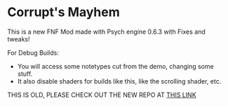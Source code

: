 # Corrupt's Mayhem

This is a new FNF Mod made with Psych engine 0.6.3 with Fixes and tweaks!

For Debug Builds:
* You will access some notetypes cut from the demo, changing some stuff.
* It also disable shaders for builds like this, like the scrolling shader, etc.

<!--- Hey, This is a sub-mod of Friday Night Jammin'! View it at https://someguywholovescoding.github.io/FridayNightJammin/ --->
THIS IS OLD, PLEASE CHECK OUT THE NEW REPO AT [THIS LINK](www.github.com/SomeGuyWhoLovesCoding/CorruptsMayhemV2-SC)